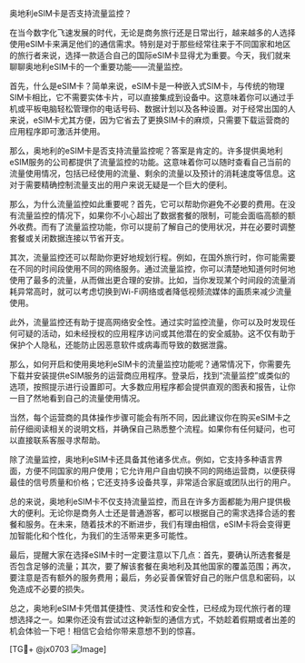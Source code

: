 奥地利eSIM卡是否支持流量监控？

在当今数字化飞速发展的时代，无论是商务旅行还是日常出行，越来越多的人选择使用eSIM卡来满足他们的通信需求。特别是对于那些经常往来于不同国家和地区的旅行者来说，选择一款适合自己的国际eSIM卡显得尤为重要。今天，我们就来聊聊奥地利eSIM卡的一个重要功能——流量监控。

首先，什么是eSIM卡？简单来说，eSIM卡是一种嵌入式SIM卡，与传统的物理SIM卡相比，它不需要实体卡片，可以直接集成到设备中。这意味着你可以通过手机或平板电脑轻松管理你的电话号码、数据计划以及各种设置。对于经常出国的人来说，eSIM卡尤其方便，因为它省去了更换SIM卡的麻烦，只需要下载运营商的应用程序即可激活并使用。

那么，奥地利的eSIM卡是否支持流量监控呢？答案是肯定的。许多提供奥地利eSIM服务的公司都提供了流量监控的功能。这意味着你可以随时查看自己当前的流量使用情况，包括已经使用的流量、剩余的流量以及预计的消耗速度等信息。这对于需要精确控制流量支出的用户来说无疑是一个巨大的便利。

那么，为什么流量监控如此重要呢？首先，它可以帮助你避免不必要的费用。在没有流量监控的情况下，如果你不小心超出了数据套餐的限制，可能会面临高额的额外收费。而有了流量监控功能，你可以提前了解自己的使用状况，并在必要时调整套餐或关闭数据连接以节省开支。

其次，流量监控还可以帮助你更好地规划行程。例如，在国外旅行时，你可能需要在不同的时间段使用不同的网络服务。通过流量监控，你可以清楚地知道何时何地使用了最多的流量，从而做出更合理的安排。比如，当你发现某个时间段的流量消耗异常高时，就可以考虑切换到Wi-Fi网络或者降低视频流媒体的画质来减少流量使用。

此外，流量监控还有助于提高网络安全性。通过实时监控流量，你可以及时发现任何可疑的活动，如未经授权的应用程序访问或其他潜在的安全威胁。这不仅有助于保护个人隐私，还能防止因恶意软件或病毒而导致的数据泄露。

那么，如何开启和使用奥地利eSIM卡的流量监控功能呢？通常情况下，你需要先下载并安装提供eSIM服务的运营商应用程序。登录后，找到“流量监控”或类似的选项，按照提示进行设置即可。大多数应用程序都会提供直观的图表和报告，让你一目了然地看到自己的流量使用情况。

当然，每个运营商的具体操作步骤可能会有所不同，因此建议你在购买eSIM卡之前仔细阅读相关的说明文档，并确保自己熟悉整个流程。如果你有任何疑问，也可以直接联系客服寻求帮助。

除了流量监控，奥地利eSIM卡还具备其他诸多优点。例如，它支持多种语言界面，方便不同国家的用户使用；它允许用户自由切换不同的网络运营商，以便获得最佳的信号质量和价格；它还支持多设备共享，非常适合家庭或团队出行的用户。

总的来说，奥地利eSIM卡不仅支持流量监控，而且在许多方面都能为用户提供极大的便利。无论你是商务人士还是普通游客，都可以根据自己的需求选择合适的套餐和服务。在未来，随着技术的不断进步，我们有理由相信，eSIM卡将会变得更加智能化和个性化，为我们的生活带来更多可能性。

最后，提醒大家在选择eSIM卡时一定要注意以下几点：首先，要确认所选套餐是否包含足够的流量；其次，要了解该套餐在奥地利及其他国家的覆盖范围；再次，要注意是否有额外的服务费用；最后，务必妥善保管好自己的账户信息和密码，以免造成不必要的损失。

总之，奥地利eSIM卡凭借其便捷性、灵活性和安全性，已经成为现代旅行者的理想选择之一。如果你还没有尝试过这种新型的通信方式，不妨趁着假期或者出差的机会体验一下吧！相信它会给你带来意想不到的惊喜。

[TG💪+ @jx0703 ![Image](https://github.com/user-attachments/assets/dbca1d08-cadb-493c-b0ec-ad6f7a83f270)]